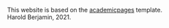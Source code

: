 This website is based on the [academicpages](https://academicpages.github.io/) template. <br />
Harold Berjamin, 2021.
